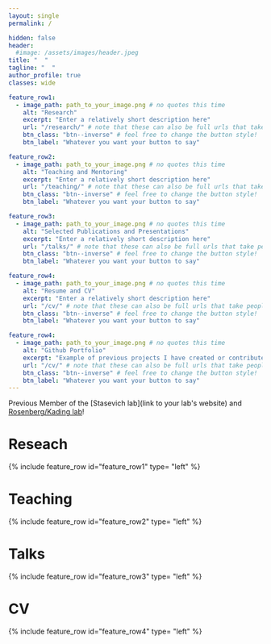 ```yaml
---
layout: single
permalink: /

hidden: false
header:
  #image: /assets/images/header.jpeg
title: "  "
tagline: "  "   
author_profile: true
classes: wide

feature_row1:
  - image_path: path_to_your_image.png # no quotes this time
    alt: "Research"
    excerpt: "Enter a relatively short description here"
    url: "/research/" # note that these can also be full urls that take people to other sites
    btn_class: "btn--inverse" # feel free to change the button style!
    btn_label: "Whatever you want your button to say"

feature_row2:
  - image_path: path_to_your_image.png # no quotes this time
    alt: "Teaching and Mentoring"
    excerpt: "Enter a relatively short description here"
    url: "/teaching/" # note that these can also be full urls that take people to other sites
    btn_class: "btn--inverse" # feel free to change the button style!
    btn_label: "Whatever you want your button to say"

feature_row3:
  - image_path: path_to_your_image.png # no quotes this time
    alt: "Selected Publications and Presentations"
    excerpt: "Enter a relatively short description here"
    url: "/talks/" # note that these can also be full urls that take people to other sites
    btn_class: "btn--inverse" # feel free to change the button style!
    btn_label: "Whatever you want your button to say"

feature_row4:
  - image_path: path_to_your_image.png # no quotes this time
    alt: "Resume and CV"
    excerpt: "Enter a relatively short description here"
    url: "/cv/" # note that these can also be full urls that take people to other sites
    btn_class: "btn--inverse" # feel free to change the button style!
    btn_label: "Whatever you want your button to say"

feature_row4:
  - image_path: path_to_your_image.png # no quotes this time
    alt: "Github Portfolio"
    excerpt: "Example of previous projects I have created or contributed to"
    url: "/cv/" # note that these can also be full urls that take people to other sites
    btn_class: "btn--inverse" # feel free to change the button style!
    btn_label: "Whatever you want your button to say"
---
```


Previous Member of the [Stasevich lab](link to your lab's website) and [Rosenberg/Kading lab](https://labs.vetmedbiosci.colostate.edu/kading/)!

# Reseach

{% include feature_row id="feature_row1" type= "left" %}

# Teaching

{% include feature_row id="feature_row2" type= "left" %}

# Talks

{% include feature_row id="feature_row3" type= "left" %}

# CV

{% include feature_row id="feature_row4" type= "left" %}

